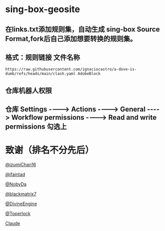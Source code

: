 # sing-box-geosite

在links.txt添加规则集，自动生成 sing-box Source Format,fork后自己添加想要转换的规则集。  
---
## 格式：规则链接 文件名称

```
https://raw.githubusercontent.com/ignaciocastro/a-dove-is-dumb/refs/heads/main/clash.yaml AdobeBlock
```

## 仓库机器人权限  

仓库 Settings ----> Actions ----> General ----> Workflow permissions ----> Read and write permissions 勾选上  
---

# 致谢（排名不分先后）

[@izumiChan16](https://github.com/izumiChan16)

[@ifaintad](https://github.com/ifaintad)

[@NobyDa](https://github.com/NobyDa)

[@blackmatrix7](https://github.com/blackmatrix7)

[@DivineEngine](https://github.com/DivineEngine)  

[@Toperlock](https://github.com/Toperlock/sing-box-geosite)  

[Claude](https://claude.ai)
